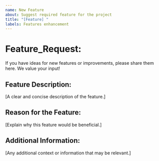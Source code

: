 ```yaml
---
name: New Feature 
about: Suggest required feature for the project
title: "[Feature] "
labels: Features enhancement
---
```


# Feature_Request:

If you have ideas for new features or improvements, please share them here. We value your input!

## Feature Description:

[A clear and concise description of the feature.]

## Reason for the Feature:

[Explain why this feature would be beneficial.]

## Additional Information:

[Any additional context or information that may be relevant.]
